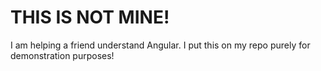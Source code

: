 # THIS IS NOT MINE!

I am helping a friend understand Angular. I put this on my repo purely for demonstration purposes!